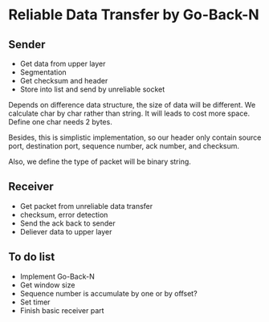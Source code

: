 # Reliable Data Transfer by Go-Back-N

## Sender
* Get data from upper layer
* Segmentation
* Get checksum and header
* Store into list and send by unreliable socket

Depends on difference data structure, the size of data will be different.
We calculate char by char rather than string. It will leads to cost more space.
Define one char needs 2 bytes.

Besides, this is simplistic implementation, so our header only contain
source port, destination port, sequence number, ack number, and checksum.

Also, we define the type of packet will be binary string.

## Receiver
* Get packet from unreliable data transfer
* checksum, error detection
* Send the ack back to sender
* Deliever data to upper layer

## To do list
* Implement Go-Back-N
* Get window size
* Sequence number is accumulate by one or by offset?
* Set timer
* Finish basic receiver part